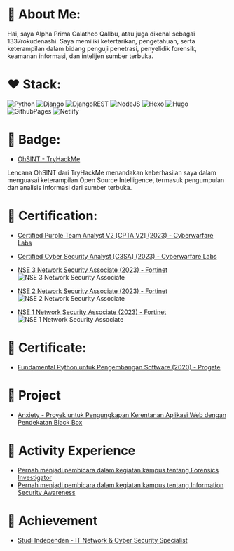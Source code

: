 # 🧠 About Me:
Hai, saya Alpha Prima Galatheo Qallbu, atau juga dikenal sebagai 1337rokudenashi. Saya memiliki ketertarikan, pengetahuan, serta keterampilan dalam bidang penguji penetrasi, penyelidik forensik, keamanan informasi, dan intelijen sumber terbuka. 

# ❤️ Stack:
![Python](https://img.shields.io/badge/python-3670A0?style=for-the-badge&logo=python&logoColor=ffdd54) ![Django](https://img.shields.io/badge/django-%23092E20.svg?style=for-the-badge&logo=django&logoColor=white) ![DjangoREST](https://img.shields.io/badge/DJANGO-REST-ff1709?style=for-the-badge&logo=django&logoColor=white&color=ff1709&labelColor=gray) ![NodeJS](https://img.shields.io/badge/node.js-6DA55F?style=for-the-badge&logo=node.js&logoColor=white) ![Hexo](https://img.shields.io/badge/Hexo-%23222222.svg?style=for-the-badge&logo=hexo&logoColor=#0E83CD) ![Hugo](https://img.shields.io/badge/Hugo-%23222222.svg?style=for-the-badge&logo=hugo&logoColor=#FF4088) ![GithubPages](https://img.shields.io/badge/github%20pages-121013?style=for-the-badge&logo=github&logoColor=white) ![Netlify](https://img.shields.io/badge/netlify-%23000000.svg?style=for-the-badge&logo=netlify&logoColor=#00C7B7)

# 🚩 Badge:
- [OhSINT - TryHackMe](https://tryhackme.com/1337rokudenashi/badges/ohsint?trk=public_profile_see-credential)

Lencana OhSINT dari TryHackMe menandakan keberhasilan saya dalam menguasai keterampilan Open Source Intelligence, termasuk pengumpulan dan analisis informasi dari sumber terbuka.

# 🚩 Certification:
- [Certified Purple Team Analyst V2 [CPTA V2] (2023) - Cyberwarfare Labs](https://app.kajabi.com/certificates/96a732d2)
- [Certified Cyber Security Analyst [C3SA] (2023) - Cyberwarfare Labs](https://www.credential.net/ec968e08-dae9-4e51-93f7-e57b725977f0)
- [NSE 3 Network Security Associate (2023) - Fortinet](https://training.fortinet.com/mod/customcert/verify_certificate.php?contextid=251441&code=ZxqxDLtRrK&qrcode=1)
![NSE 3 Network Security Associate](https://github.com/alphaprimagalatheoqallbu/alphaprimagalatheoqallbu/assets/161004785/8b8ced20-a135-4adf-9170-32824213ad76)

- [NSE 2 Network Security Associate (2023) - Fortinet](https://training.fortinet.com/mod/customcert/verify_certificate.php?contextid=251440&code=6sUcCOGlU7&qrcode=1)
![NSE 2 Network Security Associate](https://github.com/alphaprimagalatheoqallbu/alphaprimagalatheoqallbu/assets/161004785/5e0bebfa-4b51-4e7a-be7c-1ffd1e4c28c0)

- [NSE 1 Network Security Associate (2023) - Fortinet](https://training.fortinet.com/mod/customcert/verify_certificate.php?contextid=251439&code=yBMFqufRvR&qrcode=1)
![NSE 1 Network Security Associate](https://github.com/alphaprimagalatheoqallbu/alphaprimagalatheoqallbu/assets/161004785/5dc1eeb9-aff7-4d9b-9166-df9b5733ce19)


# 🚩 Certificate:
- [Fundamental Python untuk Pengembangan Software (2020) - Progate](https://progate.com/course_certificate/bd11ce39qkoepo)

# 💼 Project
- [Anxiety - Proyek untuk Pengungkapan Kerentanan Aplikasi Web dengan Pendekatan Black Box](https://github.com/alphaprimagalatheoqallbu/anxiety)

# 📌 Activity Experience
- [Pernah menjadi pembicara dalam kegiatan kampus tentang Forensics Investigator](https://docs.google.com/presentation/d/1oDayEXd6U5TYVxq7clyzdD7o-v_TewrD0FaWK5cJrZc/edit?usp=sharing)
- [Pernah menjadi pembicara dalam kegiatan kampus tentang Information Security Awareness](https://docs.google.com/presentation/d/14p0r85__rNVIAhoYvFFj4bmkURKfQ5Egu_gLx5kULNs/edit?usp=sharing)

# 🚩 Achievement
- [Studi Independen - IT Network & Cyber Security Specialist](https://github.com/alphaprimagalatheoqallbu/studiindependen)
